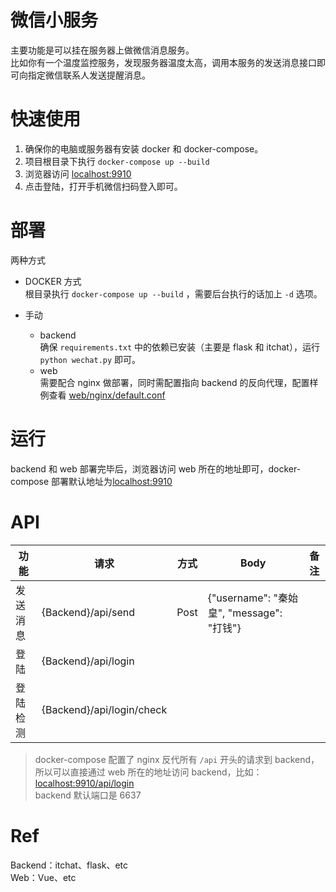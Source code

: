 # 微信小服务
主要功能是可以挂在服务器上做微信消息服务。  
比如你有一个温度监控服务，发现服务器温度太高，调用本服务的发送消息接口即可向指定微信联系人发送提醒消息。

# 快速使用  
1. 确保你的电脑或服务器有安装 docker 和 docker-compose。  
2. 项目根目录下执行 `docker-compose up --build`  
3. 浏览器访问 [localhost:9910](http://localhost:9910)  
4. 点击登陆，打开手机微信扫码登入即可。  

# 部署
两种方式  
- DOCKER 方式  
  根目录执行 `docker-compose up --build` ，需要后台执行的话加上 `-d` 选项。  

- 手动  
	- backend  
		确保 `requirements.txt` 中的依赖已安装（主要是 flask 和 itchat），运行 `python wechat.py` 即可。  
	- web  
		需要配合 nginx 做部署，同时需配置指向 backend 的反向代理，配置样例查看 [web/nginx/default.conf](web/nginx/default.conf)  

# 运行  
backend 和 web 部署完毕后，浏览器访问 web 所在的地址即可，docker-compose 部署默认地址为[localhost:9910](http://localhost:9910)    

# API  

| 功能     | 请求                      | 方式 | Body                                      | 备注 |
| -------- | ------------------------- | ---- | ----------------------------------------- | ---- |
| 发送消息 | {Backend}/api/send        | Post | {"username": "秦始皇", "message": "打钱"} |      |
| 登陆     | {Backend}/api/login       |      |                                           |      |
| 登陆检测 | {Backend}/api/login/check |      |                                           |      |

> docker-compose 配置了 nginx 反代所有 `/api` 开头的请求到 backend， 所以可以直接通过 web 所在的地址访问 backend，比如：[localhost:9910/api/login](http://localhost:9910/api/login)  
> backend 默认端口是 6637

# Ref
Backend：itchat、flask、etc  
Web：Vue、etc  